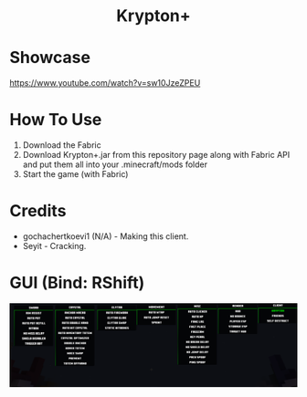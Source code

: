 <h1 align="center">Krypton+</h1>

# Showcase

https://www.youtube.com/watch?v=sw10JzeZPEU

# How To Use
1. Download the Fabric
2. Download Krypton+.jar from this repository page along with Fabric API and put them all into your .minecraft/mods folder
3. Start the game (with Fabric)

# Credits
- gochachertkoevi1 (N/A) - Making this client.
- Seyit - Cracking.

# GUI (Bind: RShift)

![image](https://github.com/IseyitThe/Krypton/blob/main/GUI.png?raw=true)
